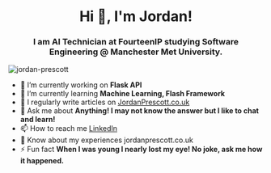<h1 align="center">Hi 👋, I'm Jordan!</h1>
<h3 align="center">I am AI Technician at FourteenIP studying Software Engineering @ Manchester Met University.</h3>

<p align="left"> <img src="https://komarev.com/ghpvc/?username=jordan-prescott&label=Profile%20views&color=0e75b6&style=flat" alt="jordan-prescott" /> </p>

- 🔭 I’m currently working on **Flask API**
- 🌱 I’m currently learning **Machine Learning, Flash Framework**
- 📝 I regularly write articles on [JordanPrescott.co.uk](JordanPrescott.co.uk)
- 💬 Ask me about **Anything! I may not know the answer but I like to chat and learn!**
- 📫 How to reach me [LinkedIn](https://www.linkedin.com/in/jordan-prescott-594761110/)
- 📄 Know about my experiences jordanprescott.co.uk
- ⚡ Fun fact **When I was young I nearly lost my eye! No joke, ask me how it happened.**
